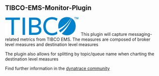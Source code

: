 ## TIBCO-EMS-Monitor-Plugin

![images/tibco-logo-retina.png](images/tibco-logo-retina.png) This plugin will capture messaging-related metrics from TIBCO EMS.  The measures are composed of broker level measures and destination level measures

The plugin also allows for splitting by topic/queue name when charting the destination level measures

Find further information in the [dynatrace community](https://community.dynatrace.com/community/display/DL/TIBCO+EMS+Monitor+Plugin)
